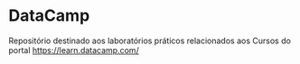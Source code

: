 # DataCamp
Repositório destinado aos laboratórios práticos relacionados aos Cursos do portal https://learn.datacamp.com/
